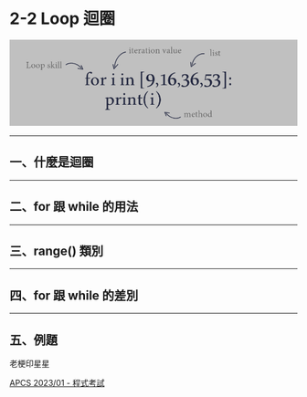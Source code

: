 # 2-2 Loop 迴圈

![for迴圈示意圖](images/loop_python.png)

---

## **一、什麼是迴圈**
---
## **二、for 跟 while 的用法**
---
## **三、range() 類別**
---
## **四、for 跟 while 的差別**
---
## **五、例題**

老梗印星星

[APCS 2023/01 - 程式考試](https://zerojudge.tw/ShowProblem?problemid=j605)
